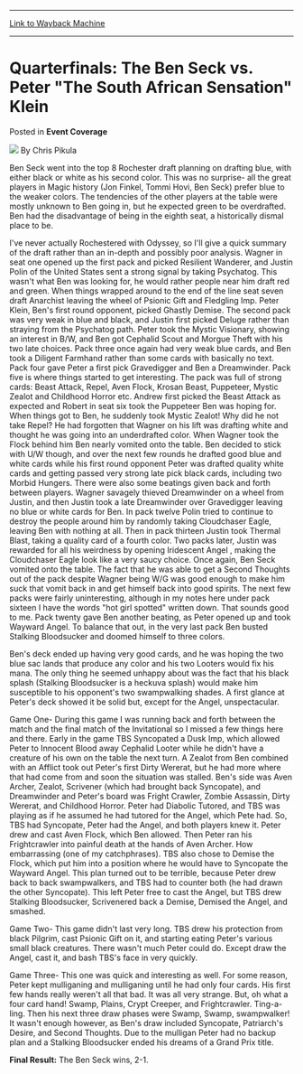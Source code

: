 
---
[Link to Wayback Machine](https://web.archive.org/web/20220519055412/https://magic.wizards.com/en/articles/archive/event-coverage/quarterfinals-ben-seck-vs-peter-south-african-sensation-klein-2000)

[_metadata_:author]:- "Chris Pikula"
[_metadata_:description]:- "Ben Seck went into the top 8 Rochester draft planning on drafting blue, with either black or white as his second color. This was no surprise- all the great players in Magic history (Jon Finkel, Tommi Hovi, Ben Seck) prefer blue to the weaker colors. The tendencies of the other players at the table were mostly unknown to Ben going in, but he expected green to be overdrafted."
[_metadata_:generator]:- "Drupal 7 (http://drupal.org)"
[_metadata_:node]:- "743276"
[_metadata_:source]:- "div-main-content"
[_metadata_:title]:- "Quarterfinals: The Ben Seck vs. Peter `The South African Sensation` Klein"
[_metadata_:wayback_capture_timestamp]:- "2022-05-19 05:54:12"
[_metadata_:wayback_raw_url]:- "https://web.archive.org/web/20220519055412id_/https://magic.wizards.com/en/articles/archive/event-coverage/quarterfinals-ben-seck-vs-peter-south-african-sensation-klein-2000"
[_metadata_:wayback_url]:- "https://magic.wizards.com/en/articles/archive/event-coverage/quarterfinals-ben-seck-vs-peter-south-african-sensation-klein-2000"
---


Quarterfinals: The Ben Seck vs. Peter "The South African Sensation" Klein
=========================================================================



 Posted in **Event Coverage**







![](https://media.magic.wizards.com/styles/auth_small/public/generic-avatar-150_450.png)
By Chris Pikula











Ben Seck went into the top 8 Rochester draft planning on drafting blue, with either black or white as his second color. This was no surprise- all the great players in Magic history (Jon Finkel, Tommi Hovi, Ben Seck) prefer blue to the weaker colors. The tendencies of the other players at the table were mostly unknown to Ben going in, but he expected green to be overdrafted. Ben had the disadvantage of being in the eighth seat, a historically dismal place to be.


I've never actually Rochestered with Odyssey, so I'll give a quick summary of the draft rather than an in-depth and possibly poor analysis. Wagner in seat one opened up the first pack and picked Resilient Wanderer, and Justin Polin of the United States sent a strong signal by taking Psychatog. This wasn't what Ben was looking for, he would rather people near him draft red and green. When things wrapped around to the end of the line seat seven draft Anarchist leaving the wheel of Psionic Gift and Fledgling Imp. Peter Klein, Ben's first round opponent, picked Ghastly Demise. The second pack was very weak in blue and black, and Justin first picked Deluge rather than straying from the Psychatog path. Peter took the Mystic Visionary, showing an interest in B/W, and Ben got Cephalid Scout and Morgue Theft with his two late choices. Pack three once again had very weak blue cards, and Ben took a Diligent Farmhand rather than some cards with basically no text. Pack four gave Peter a first pick Gravedigger and Ben a Dreamwinder. Pack five is where things started to get interesting. The pack was full of strong cards: Beast Attack, Repel, Aven Flock, Krosan Beast, Puppeteer, Mystic Zealot and Childhood Horror etc. Andrew first picked the Beast Attack as expected and Robert in seat six took the Puppeteer Ben was hoping for. When things got to Ben, he suddenly took Mystic Zealot! Why did he not take Repel? He had forgotten that Wagner on his lift was drafting white and thought he was going into an underdrafted color. When Wagner took the Flock behind him Ben nearly vomited onto the table. Ben decided to stick with U/W though, and over the next few rounds he drafted good blue and white cards while his first round opponent Peter was drafted quality white cards and getting passed very strong late pick black cards, including two Morbid Hungers. There were also some beatings given back and forth between players. Wagner savagely thieved Dreamwinder on a wheel from Justin, and then Justin took a late Dreamwinder over Gravedigger leaving no blue or white cards for Ben. In pack twelve Polin tried to continue to destroy the people around him by randomly taking Cloudchaser Eagle, leaving Ben with nothing at all. Then in pack thirteen Justin took Thermal Blast, taking a quality card of a fourth color. Two packs later, Justin was rewarded for all his weirdness by opening Iridescent Angel , making the Cloudchaser Eagle look like a very saucy choice. Once again, Ben Seck vomited onto the table. The fact that he was able to get a Second Thoughts out of the pack despite Wagner being W/G was good enough to make him suck that vomit back in and get himself back into good spirits. The next few packs were fairly uninteresting, although in my notes here under pack sixteen I have the words "hot girl spotted" written down. That sounds good to me. Pack twenty gave Ben another beating, as Peter opened up and took Wayward Angel. To balance that out, in the very last pack Ben busted Stalking Bloodsucker and doomed himself to three colors.


Ben's deck ended up having very good cards, and he was hoping the two blue sac lands that produce any color and his two Looters would fix his mana. The only thing he seemed unhappy about was the fact that his black splash (Stalking Bloodsucker is a heckuva splash) would make him susceptible to his opponent's two swampwalking shades. A first glance at Peter's deck showed it be solid but, except for the Angel, unspectacular.


Game One- During this game I was running back and forth between the match and the final match of the Invitational so I missed a few things here and there. Early in the game TBS Syncopated a Dusk Imp, which allowed Peter to Innocent Blood away Cephalid Looter while he didn't have a creature of his own on the table the next turn. A Zealot from Ben combined with an Afflict took out Peter's first Dirty Wererat, but he had more where that had come from and soon the situation was stalled. Ben's side was Aven Archer, Zealot, Scrivener (which had brought back Syncopate), and Dreamwinder and Peter's board was Fright Crawler, Zombie Assassin, Dirty Wererat, and Childhood Horror. Peter had Diabolic Tutored, and TBS was playing as if he assumed he had tutored for the Angel, which Pete had. So, TBS had Syncopate, Peter had the Angel, and both players knew it. Peter drew and cast Aven Flock, which Ben allowed. Then Peter ran his Frightcrawler into painful death at the hands of Aven Archer. How embarrassing (one of my catchphrases). TBS also chose to Demise the Flock, which put him into a position where he would have to Syncopate the Wayward Angel. This plan turned out to be terrible, because Peter drew back to back swampwalkers, and TBS had to counter both (he had drawn the other Syncopate). This left Peter free to cast the Angel, but TBS drew Stalking Bloodsucker, Scrivenered back a Demise, Demised the Angel, and smashed.


Game Two- This game didn't last very long. TBS drew his protection from black Pilgrim, cast Psionic Gift on it, and starting eating Peter's various small black creatures. There wasn't much Peter could do. Except draw the Angel, cast it, and bash TBS's face in very quickly.


Game Three- This one was quick and interesting as well. For some reason, Peter kept mulliganing and mulliganing until he had only four cards. His first few hands really weren't all that bad. It was all very strange. But, oh what a four card hand! Swamp, Plains, Crypt Creeper, and Frightcrawler. Ting-a-ling. Then his next three draw phases were Swamp, Swamp, swampwalker! It wasn't enough however, as Ben's draw included Syncopate, Patriarch's Desire, and Second Thoughts. Due to the mulligan Peter had no backup plan and a Stalking Bloodsucker ended his dreams of a Grand Prix title.


**Final Result:** The Ben Seck wins, 2-1. 







